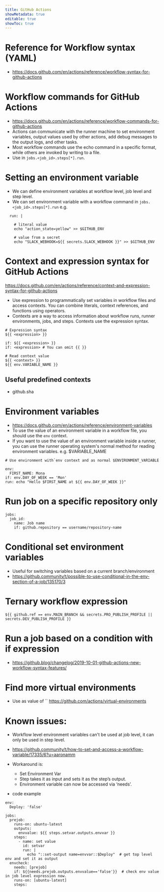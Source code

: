 ```yaml
---
title: GitHub Actions
showMetadata: true
editable: true
showToc: true
---
```


# Reference for Workflow syntax (YAML)
- https://docs.github.com/en/actions/reference/workflow-syntax-for-github-actions

# Workflow commands for GitHub Actions
- https://docs.github.com/en/actions/reference/workflow-commands-for-github-actions
- Actions can communicate with the runner machine to set environment variables, output values used by other actions, add debug messages to the output logs, and other tasks.
- Most workflow commands use the echo command in a specific format, while others are invoked by writing to a file.
- Use in `jobs.<job_id>.steps[*].run`.

# Setting an environment variable
- We can define environment variables at workflow level, job level and step level.
- We can set environment variable with a workflow command in `jobs.<job_id>.steps[*].run` e.g.
```
  run: |

    # literal value
    echo "action_state=yellow" >> $GITHUB_ENV

    # value from a secret
    echo "SLACK_WEBHOOK=${{ secrets.SLACK_WEBHOOK }}" >> $GITHUB_ENV
```

# Context and expression syntax for GitHub Actions
https://docs.github.com/en/actions/reference/context-and-expression-syntax-for-github-actions

- Use expression to programmatically set variables in workflow files and access contexts.
  You can combine literals, context references, and functions using operators.
- Contexts are a way to access information about workflow runs, runner environments, jobs, and steps. Contexts use the expression syntax.

```
# Expression syntax
${{ <expression> }}

if: ${{ <expression> }}
if: <expression> # You can omit {{ }}

# Read context value
${{ <context> }}
${{ env.VARIABLE_NAME }}

```
## Useful predefined contexts
- github.sha



# Environment variables
- https://docs.github.com/en/actions/reference/environment-variables
- To use the value of an environment variable in a workflow file, you should use the `env` context.
- If you want to use the value of an environment variable inside a runner,
you can use the runner operating system's normal method for reading environment variables. e.g. $VARIABLE_NAME

```
# Use environment with`env context and as normal $ENVIRONMENT_VARIABLE

env:
  FIRST_NAME: Mona
if: env.DAY_OF_WEEK == 'Mon'
run: echo "Hello $FIRST_NAME at ${{ env.DAY_OF_WEEK }}"
```


# Run job on a specific repository only

```
jobs:
  job_id:
    name: Job name
    if: github.repository == username/repository-name
```

# Conditional set environment variables
- Useful for switching variables based on a current branch/environment
- https://github.community/t/possible-to-use-conditional-in-the-env-section-of-a-job/135170/3

# Ternary workflow expression

```
${{ github.ref == env.MAIN_BRANCH && secrets.PRO_PUBLISH_PROFILE || secrets.DEV_PUBLISH_PROFILE }}
```

# Run a job based on a condition with if expression

- https://github.blog/changelog/2019-10-01-github-actions-new-workflow-syntax-features/


# Find more virtual environments
- Use as value of ``
https://github.com/actions/virtual-environments


# Known issues:
- Workflow level environment variables can't be used at job level, it can only be used in step level.
- https://github.community/t/how-to-set-and-access-a-workflow-variable/17335/6?u=aaronamm

- Workaround is:
    - Set Environment Var
    - Step takes it as input and sets it as the step’s output.
    - Environment variable can now be accessed via ‘needs’.
- code example
```
env:
  Deploy: 'false'

jobs:
  prejob:
    runs-on: ubuntu-latest
    outputs:
      envvalue: ${{ steps.setvar.outputs.envvar }}
    steps:
      - name: set value
        id: setvar
        run: |
          echo "::set-output name=envvar::$Deploy"  # get top level env and set it as output
  envcheck:
    needs: [prejob]
    if: ${{needs.prejob.outputs.envvalue=='false'}}  # check env value in job level expression now.
    runs-on: [ubuntu-latest]
    steps:
```
